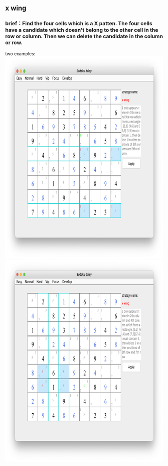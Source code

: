 ## x wing    
### brief：Find the four cells which is a X patten. The four cells have a candidate which doesn't belong to the other cell in the row or column. Then we can delete the  candidate in the column or row.     
two examples:
<img src="picture/x_wing_row_EN.png" width="825" height="645" >
<img src="picture/x_wing_col_EN.png" width="825" height="645" >